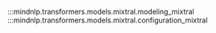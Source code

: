 :::mindnlp.transformers.models.mixtral.modeling_mixtral
:::mindnlp.transformers.models.mixtral.configuration_mixtral